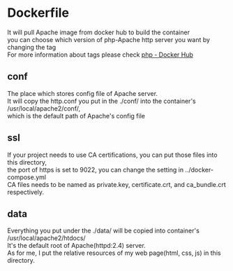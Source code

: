 # Dockerfile

It will pull Apache image from docker hub to build the container  
you can choose which version of php-Apache http server you want by changing the tag  
For more information about tags please check [php - Docker Hub](https://hub.docker.com/_/php)  

## conf

The place which stores config file of Apache server.  
It will copy the http.conf you put in the ./conf/ into the container's /usr/local/apache2/conf/,  
which is the default path of Apache's config file

## ssl

If your project needs to use CA certifications, you can put those files into this directory,  
the port of https is set to 9022, you can change the setting in ../docker-compose.yml  
CA files needs to be named as private.key, certificate.crt, and ca_bundle.crt respectively.

## data

Everything you put under the ./data/ will be copied into container's /usr/local/apache2/htdocs/  
It's the default root of Apache(httpd:2.4) server.  
As for me, I put the relative resources of my web page(html, css, js) in this directory.  
